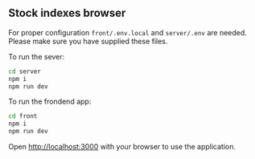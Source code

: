 ## Stock indexes browser

For proper configuration `front/.env.local` and `server/.env` are needed. Please make sure you have supplied these files.

To run the sever:

```bash
cd server
npm i
npm run dev
```

To run the frondend app:

```bash
cd front
npm i
npm run dev
```

Open [http://localhost:3000](http://localhost:3000) with your browser to use the application.
